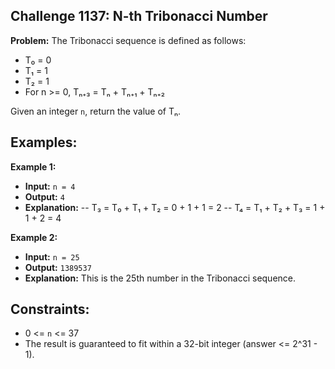 ## Challenge 1137: N-th Tribonacci Number

**Problem:**
The Tribonacci sequence is defined as follows:
- T₀ = 0
- T₁ = 1
- T₂ = 1
- For n >= 0, Tₙ₊₃ = Tₙ + Tₙ₊₁ + Tₙ₊₂

Given an integer `n`, return the value of Tₙ.

## Examples:

 **Example 1:**
 
 - **Input:** `n = 4`
 - **Output:** `4`
 - **Explanation:** 
   -- T₃ = T₀ + T₁ + T₂ = 0 + 1 + 1 = 2
   -- T₄ = T₁ + T₂ + T₃ = 1 + 1 + 2 = 4

 **Example 2:**
 
 - **Input:** `n = 25`
 - **Output:** `1389537`
 - **Explanation:** This is the 25th number in the Tribonacci sequence.

## Constraints:

- 0 <= `n` <= 37
- The result is guaranteed to fit within a 32-bit integer (answer <= 2^31 - 1).

